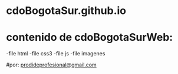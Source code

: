 # cdoBogotaSur.github.io
# contenido de cdoBogotaSurWeb:
-file html
-file css3
-file js
-file imagenes

#por: prodideprofesional@gmail.com
